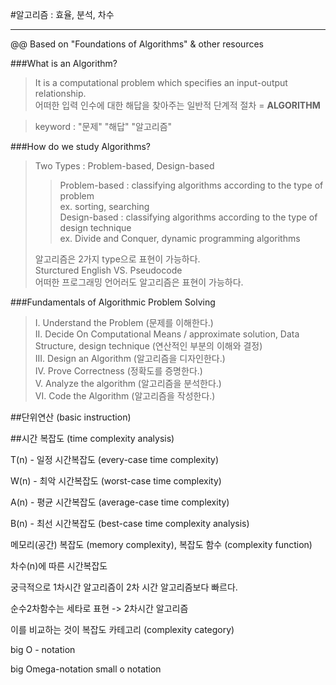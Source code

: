 #알고리즘 : 효율, 분석, 차수

---
@@ Based on "Foundations of Algorithms" & other resources

###What is an Algorithm?
> It is a computational problem which specifies an input-output relationship.  
> 어떠한 입력 인수에 대한 해답을 찾아주는 일반적 단계적 절차 = **ALGORITHM**

> keyword : "문제" "해답" "알고리즘"


###How do we study Algorithms?
> Two Types : Problem-based, Design-based
>> Problem-based : classifying algorithms according to the type of problem  
>> ex. sorting, searching   
>> Design-based : classifying algorithms according to the type of design technique  
>> ex. Divide and Conquer, dynamic programming algorithms  
>  
> 알고리즘은 2가지 type으로 표현이 가능하다.  
> Sturctured English VS. Pseudocode  
> 어떠한 프로그래밍 언어러도 알고리즘은 표현이 가능하다.

###Fundamentals of Algorithmic Problem Solving
> I. Understand the Problem (문제를 이해한다.)   
> II. Decide On Computational Means / approximate solution, Data Structure, design technique (연산적인 부분의 이해와 결정)  
> III. Design an Algorithm (알고리즘을 디자인한다.)  
> IV. Prove Correctness (정확도를 증명한다.)   
> V. Analyze the algorithm (알고리즘을 분석한다.)  
> VI. Code the Algorithm (알고리즘을 작성한다.)  




##단위연산 (basic instruction)

##시간 복잡도 (time complexity analysis)

T(n) - 일정 시간복잡도 (every-case time complexity)

W(n) - 최악 시간복잡도 (worst-case time complexity)

A(n) - 평균 시간복잡도 (average-case time complexity)

B(n) - 최선 시간복잡도 (best-case time complexity analysis)

메모리(공간) 복잡도 (memory complexity), 복잡도 함수 (complexity function)

차수(n)에 따른 시간복잡도

궁극적으로 1차시간 알고리즘이 2차 시간 알고리즘보다 빠르다.

순수2차함수는 세타로 표현 -> 2차시간 알고리즘

이를 비교하는 것이 복잡도 카테고리 (complexity category)

big O - notation

big Omega-notation
small o notation
